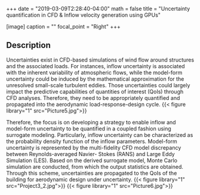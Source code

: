 +++
date = "2019-03-09T2:28:40-04:00"
math = false
title = "Uncertainty quantification in CFD & Inflow velocity generation using GPUs"

[image]
  caption = ""
  focal_point = "Right"
+++

## Description
Uncertainties exist in CFD-based simulations of wind flow around structures and the associated loads. For instances, inflow uncertainty is associated with the inherent variability of atmospheric flows, while the model-form uncertainty could be induced by the mathematical approximation for the unresolved small-scale turbulent eddies. Those uncertainties could largely impact the predictive capabilities of quantities of interest (QoIs) through CFD analyses. Therefore, they need to be appropriately quantified and propagated into the aerodynamic load-response-design cycle.
{{< figure library="1" src="Picture5.jpg">}}

Therefore, the focus is on developing a strategy to enable inflow and model-form uncertainty to be quantified in a coupled fashion using surrogate modeling. Particularly, inflow uncertainty can be characterized as the probability density function of the inflow parameters. Model-form uncertainty is represented by the multi-fidelity CFD model discrepancy between Reynolds-averaged Navier- Stokes (RANS) and Large Eddy Simulation (LES). Based on the derived surrogate model, Monte Carlo simulation are conducted, from which the output statistics are obtained. Through this scheme, uncertainties are propagated to the QoIs of the building for aerodynamic design under uncertainty.
{{< figure library="1" src="Project3_2.jpg">}}
{{< figure library="1" src="Picture6.jpg">}}
